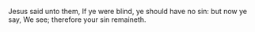 Jesus said unto them, If ye were blind, ye should have no sin: but now ye say, We see; therefore your sin remaineth.
